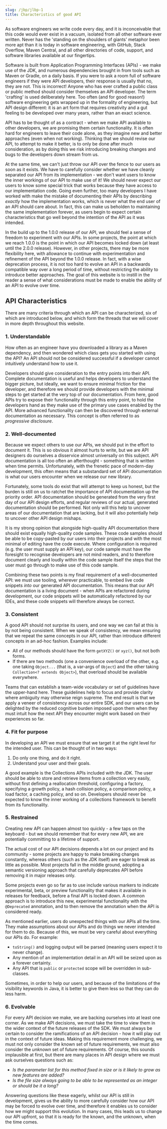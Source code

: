 ```yaml
---
slug: /jbp/jlbp-1
title: Characteristics of good API
---
```


As software engineers we write code every day, and it is inconceivable that this code would ever exist in a vacuum, isolated from all other software ever written. Never has the 'standing on the shoulders of giants' metaphor been more apt than it is today in software engineering, with GitHub, Stack Overflow, Maven Central, and all other directories of code, support, and software libraries available at our fingertips.

Software is built from Application Programming Interfaces (APIs) - we make use of the JDK, and numerous dependencies brought in from tools such as Maven or Gradle, on a daily basis. If you were to ask a room full of software engineers if they were API developers, their response is usually that no, they are not. This is incorrect! Anyone who has ever crafted a public class or public method should consider themselves an API developer. The term 'crafting' is used deliberately here. Too often (and for good reason!) software engineering gets wrapped up in the formality of engineering, but API design different: it is an art form that requires creativity and a gut feeling to be developed over many years, rather than an exact science.

API has to be thought of as a contract - when we make API available to other developers, we are promising them certain functionality. It is often hard for engineers to leave their code alone, as they imagine new and better approaches (even when not working). Thinking that we should revise our API, to attempt to make it better, is to only be done after much consideration, as by doing this we risk introducing breaking changes and bugs to the developers down stream from us.

At the same time, we can't just throw our API over the fence to our users as soon as it exists. We have to carefully consider whether we have cleanly separated our API from its implementation - we don't want users to know the inner workings of our API to make use of it! We should never expect our users to know some special trick that works because they have access to our implementation code. Going even further, too many developers I have worked with make the mistake of documenting their APIs by describing *exactly* how the implementation works, which is never what the end user of an API should care about. In fact, this can make us beholden to maintaining the same implementation forever, as users begin to expect certain characteristics that go well beyond the intention of the API as it was intended.

In the build up to the 1.0.0 release of our API, we should feel a sense of freedom to experiment with our APIs. In some projects, the point at which we reach 1.0.0 is the point in which our API becomes locked down (at least until the 2.0.0 release). However, in other projects, there may be more flexibility here, with allowance to continue with experimentation and refinement of the API beyond the 1.0.0 release. In fact, with a wise deprecation process, it is not too hard to evolve an API in a backwards compatible way over a long period of time, without restricting the ability to introduce better approaches. The goal of this website is to instill in the reader a sense of what considerations must be made to enable the ability of an API to evolve over time.

## API Characteristics

There are many criteria through which an API can be characterized, six of which are introduced below, and which form the threads that we will cover in more depth throughout this website.

### 1. Understandable

How often as an engineer have you downloaded a library as a Maven dependency, and then wondered which class gets you started with using the API? An API should not be considered successful if a developer cannot intuitively understand how to use it.

Developers should give consideration to the entry points into their API. Complete documentation is useful and helps developers to understand the bigger picture, but ideally, we want to ensure minimal friction for the developer, and therefore we should provide developers with the minimal steps to get started at the very top of our documentation. From here, good APIs try to expose their functionality through this entry point, to hold the developers hand as they make use of the primary use cases enabled by the API. More advanced functionality can then be discovered through external documentation as necessary. This concept is often referred to as *progressive disclosure*.

### 2. Well-documented

Because we expect others to use our APIs, we should put in the effort to document it. This is so obvious it almost hurts to write, but we are API designers do ourselves a disservice almost universally on this subject. API documentation is all too often an afterthought - something that is written when time permits. Unfortunately, with the frenetic pace of modern-day development, this often means that a substandard set of API documentation is what our users encounter when we release our new library.

Fortunately, some tools do exist that will attempt to keep us honest, but the burden is still on us to ratchet the importance of API documentation up the priority order. API documentation should be generated from the very first day of our API design efforts, and regular reviews of our actual, generated documentation should be performed. Not only will this help to uncover areas of our documentation that are lacking, but it will also potentially help to uncover other API design mishaps.

It is my strong opinion that alongside high-quality API documentation there should exist equally high-quality code samples. These code samples should be able to be copy-pasted by our users into their projects and with the most minimal of editing have the code execute. Where configuration is required (e.g. the user must supply an API key), our code sample must have the foresight to recognise developers are not mind readers, and to therefore document clearly and loudly within the code sample itself the steps that the user must go through to make use of this code sample.

Combining these two points is my final requirement of a well-documented API: we must use tooling, wherever practicable, to embed live code snippets *into* our generated API documentation. This means that our API documentation is a living document - when APIs are refactored during development, our code snippets will be automatically refactored by our IDEs, and these code snippets will therefore always be correct.

### 3. Consistent

A good API should not surprise its users, and one way we can fail at this is by not being consistent. When we speak of consistency, we mean ensuring that we repeat the same concepts in our API, rather than introduce different concepts in an ad-hoc fashion. Examples include:

* All of our methods should have the form `getXYZ()` or `xyz()`, but not both forms.
* If there are two methods (one a convenience overload of the other, e.g. one taking `Object...` (that is, a var-args of `Object`) and the other taking `Collection<? extends Object>`), that overload should be available everywhere.

Teams that can establish a team-wide vocabulary or set of guidelines have the upper-hand here. These guidelines help to focus and provide clarity where ambiguity may otherwise reign supreme. The end result is that we apply a veneer of consistency across our entire SDK, and our users can be delighted by the reduced cognitive burden imposed upon them when they must intuit how the next API they encounter might work based on their experiences so far.

### 4. Fit for purpose

In developing an API we must ensure that we target it at the right level for the intended user. This can be thought of in two ways:

1. Do only one thing, and do it right.
2. Understand your user and their goals.

A good example is the Collections APIs included with the JDK. The user should be able to store and retrieve items from a collection very easily, without first defining a reallocation threshold, configuring a factory, specifying a growth policy, a hash collision policy, a comparison policy, a load factor, a caching policy, and so on. Developers should never be expected to know the inner working of a collections framework to benefit from its functionality.

### 5. Restrained

Creating new API can happen almost too quickly - a few taps on the keyboard - but we should remember that for every new API, we are potentially committing to a lifetime of support.

The actual cost of our API decisions depends a lot on our project and its community - some projects are happy to make breaking changes constantly, whereas others (such as the JDK itself) are eager to break as little as possible. Most projects fall in the middle ground, adopting a semantic versioning approach that carefully deprecates API before removing it in major releases only.

Some projects even go so far as to use include various markers to indicate experimental, beta, or preview functionality that makes it available in releases for feedback, before a final API is locked down. A common approach is to introduce this new, experimental functionality with the `@Deprecated` annotation, and to then remove the annotation when the API is considered ready.

As mentioned earlier, users do unexpected things with our APIs all the time. They make assumptions about our APIs and do things we never intended for them to do. Because of this, we must be very careful about everything our APIs do. For example:

* `toString()` and logging output will be parsed (meaning users expect it to never change).
* Any mention of an implementation detail in an API will be seized upon as a forever certainty.
* Any API that is `public` or `protected` scope will be overridden in sub-classes.

Sometimes, in order to help our users, and because of the limitations of the visibility keywords in Java, it is better to give them less so that they can do less harm.

### 6. Evolvable

For every API decision we make, we are backing ourselves into at least one corner. As we make API decisions, we must take the time to view them in the wider context of the future releases of the SDK. We must always be certain to consider the ramifications of an API decision - how it will play out in the context of future ideas. Making this requirement more challenging, we must not only consider the known set of future requirements, we must also consider the *unknown* set of future requirements. Of course, this sounds implausible at first, but there are many places in API design where we must ask ourselves questions such as:

* *Is the parameter list for this method fixed in size or is it likely to grow as new features are added?*
* *Is the file size always going to be able to be represented as an integer or should be it a long?*

Answering questions like these eagerly, whilst our API is still in development, gives us the ability to more carefully consider how our API may be forced to evolve over time, and therefore it enables us to consider how we might support this evolution. In many cases, this leads us to change our API upfront, so that it is ready for the known, and the unknown, when the time comes.
